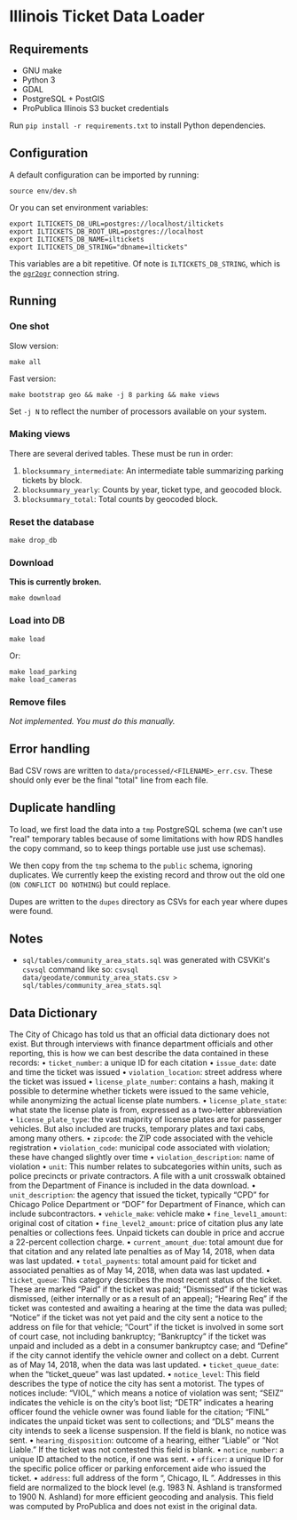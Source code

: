 # Illinois Ticket Data Loader

## Requirements

* GNU make
* Python 3
* GDAL
* PostgreSQL + PostGIS
* ProPublica Illinois S3 bucket credentials

Run `pip install -r requirements.txt` to install Python dependencies.

## Configuration

A default configuration can be imported by running:

```
source env/dev.sh
```

Or you can set environment variables:

```
export ILTICKETS_DB_URL=postgres://localhost/iltickets
export ILTICKETS_DB_ROOT_URL=postgres://localhost
export ILTICKETS_DB_NAME=iltickets
export ILTICKETS_DB_STRING="dbname=iltickets"
```

This variables are a bit repetitive. Of note is `ILTICKETS_DB_STRING`, which is the [`ogr2ogr`](http://www.gdal.org/drv_pg.html) connection string.

## Running

### One shot

Slow version:

```
make all
```

Fast version:

```
make bootstrap geo && make -j 8 parking && make views
```

Set `-j N` to reflect the number of processors available on your system.

### Making views

There are several derived tables. These must be run in order:

1. `blocksummary_intermediate`: An intermediate table summarizing parking tickets by block.
1. `blocksummary_yearly`: Counts by year, ticket type, and geocoded block.
1. `blocksummary_total`: Total counts by geocoded block.

### Reset the database

```
make drop_db
```

### Download

**This is currently broken.**

```
make download
```

### Load into DB

```
make load
```

Or:

```
make load_parking
make load_cameras
```

### Remove files

*Not implemented. You must do this manually.*

## Error handling

Bad CSV rows are written to `data/processed/<FILENAME>_err.csv`. These should only ever be the final "total" line from each file.

## Duplicate handling

To load, we first load the data into a `tmp` PostgreSQL schema (we can't use "real" temporary tables because of some limitations with how RDS handles the copy command, so to keep things portable use just use schemas).

We then copy from the `tmp` schema to the `public` schema, ignoring duplicates. We currently keep the existing record and throw out the old one (`ON CONFLICT DO NOTHING`) but could replace.

Dupes are written to the `dupes` directory as CSVs for each year where dupes were found.

## Notes

* `sql/tables/community_area_stats.sql` was generated with CSVKit's `csvsql` command like so:  `csvsql data/geodate/community_area_stats.csv > sql/tables/community_area_stats.sql`

## Data Dictionary

The City of Chicago has told us that an official data dictionary does not exist. But through interviews with finance department officials and other reporting, this is how we can best describe the data contained in these records:
• `ticket_number`: a unique ID for each citation
• `issue_date`: date and time the ticket was issued
• `violation_location`: street address where the ticket was issued
• `license_plate_number`: contains a hash, making it possible to determine whether tickets were issued to the same vehicle, while anonymizing the actual license plate numbers.
• `license_plate_state`: what state the license plate is from, expressed as a two-letter abbreviation 
• `license_plate_type`: the vast majority of license plates are for passenger vehicles. But also included are trucks, temporary plates and taxi cabs, among many others.
• `zipcode`: the ZIP code associated with the vehicle registration
• `violation_code`: municipal code associated with violation; these have changed slightly over time
• `violation_description`: name of violation
• `unit`: This number relates to subcategories within units, such as police precincts or private contractors. A file with a unit crosswalk obtained from the Department of Finance is included in the data download. 
• `unit_description`: the agency that issued the ticket, typically “CPD” for Chicago Police Department or “DOF” for Department of Finance, which can include subcontractors.
• `vehicle_make`: vehicle make
• `fine_level1_amount`: original cost of citation
• `fine_level2_amount`: price of citation plus any late penalties or collections fees. Unpaid tickets can double in price and accrue a 22-percent collection charge.
• `current_amount_due`: total amount due for that citation and any related late penalties as of May 14, 2018, when data was last updated.
• `total_payments`: total amount paid for ticket and associated penalties as of May 14, 2018, when data was last updated.
• `ticket_queue`: This category describes the most recent status of the ticket. These are marked “Paid” if the ticket was paid; “Dismissed” if the ticket was dismissed, (either internally or as a result of an appeal); “Hearing Req” if the ticket was contested and awaiting a hearing at the time the data was pulled; “Notice” if the ticket was not yet paid and the city sent a notice to the address on file for that vehicle; “Court” if the ticket is involved in some sort of court case, not including bankruptcy; “Bankruptcy” if the ticket was unpaid and included as a debt in a consumer bankruptcy case; and “Define” if the city cannot identify the vehicle owner and collect on a debt. Current as of May 14, 2018, when the data was last updated.
• `ticket_queue_date`: when the “ticket_queue” was last updated.
• `notice_level`: This field describes the type of notice the city has sent a motorist. The types of notices include: “VIOL,” which means a notice of violation was sent; “SEIZ” indicates the vehicle is on the city’s boot list; “DETR” indicates a hearing officer found the vehicle owner was found liable for the citation; “FINL” indicates the unpaid ticket was sent to collections; and “DLS” means the city intends to seek a license suspension. If the field is blank, no notice was sent.
• `hearing_disposition`: outcome of a hearing, either “Liable” or “Not Liable.” If the ticket was not contested this field is blank.
• `notice_number`: a unique ID attached to the notice, if one was sent.
• `officer`: a unique ID for the specific police officer or parking enforcement aide who issued the ticket.
• `address`: full address of the form “<XXXX Streetname>, Chicago, IL <ZIP code>”. Addresses in this field are normalized to the block level (e.g. 1983 N. Ashland is transformed to 1900 N. Ashland) for more efficient geocoding and analysis. This field was computed by ProPublica and does not exist in the original data.


